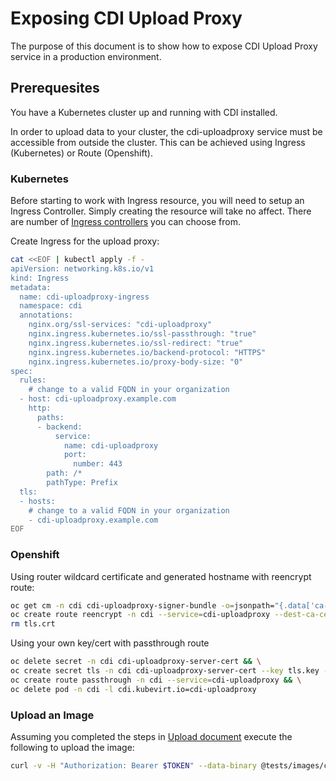 # Exposing CDI Upload Proxy
The purpose of this document is to show how to expose CDI Upload Proxy service in a production environment.

## Prerequesites
You have a Kubernetes cluster up and running with CDI installed.

In order to upload data to your cluster, the cdi-uploadproxy service must be accessible from outside the cluster.
This can be achieved using Ingress (Kubernetes) or Route (Openshift).


### Kubernetes

Before starting to work with Ingress resource, you will need to setup an Ingress Controller. Simply creating the resource will take no affect.
There are number of [Ingress controllers](https://kubernetes.io/docs/concepts/services-networking/ingress-controllers/) you can choose from.

Create Ingress for the upload proxy:


```bash
cat <<EOF | kubectl apply -f -
apiVersion: networking.k8s.io/v1
kind: Ingress
metadata:
  name: cdi-uploadproxy-ingress
  namespace: cdi
  annotations:
    nginx.org/ssl-services: "cdi-uploadproxy"
    nginx.ingress.kubernetes.io/ssl-passthrough: "true"
    nginx.ingress.kubernetes.io/ssl-redirect: "true"
    nginx.ingress.kubernetes.io/backend-protocol: "HTTPS"
    nginx.ingress.kubernetes.io/proxy-body-size: "0"
spec:
  rules:
    # change to a valid FQDN in your organization
  - host: cdi-uploadproxy.example.com
    http:
      paths:
      - backend:
          service:
            name: cdi-uploadproxy
            port:
              number: 443
        path: /*
        pathType: Prefix
  tls:
  - hosts:
    # change to a valid FQDN in your organization
    - cdi-uploadproxy.example.com
EOF
```


### Openshift

Using router wildcard certificate and generated hostname with reencrypt route:

```bash
oc get cm -n cdi cdi-uploadproxy-signer-bundle -o=jsonpath="{.data['ca-bundle\.crt']}" > tls.crt && \
oc create route reencrypt -n cdi --service=cdi-uploadproxy --dest-ca-cert=tls.crt && \
rm tls.crt
```

Using your own key/cert with passthrough route

```bash
oc delete secret -n cdi cdi-uploadproxy-server-cert && \
oc create secret tls -n cdi cdi-uploadproxy-server-cert --key tls.key --cert tls.crt && \
oc create route passthrough -n cdi --service=cdi-uploadproxy && \
oc delete pod -n cdi -l cdi.kubevirt.io=cdi-uploadproxy
```

### Upload an Image

Assuming you completed the steps in [Upload document](upload.md) execute the following to upload the image:

```bash
curl -v -H "Authorization: Bearer $TOKEN" --data-binary @tests/images/cirros-qcow2.img https://cdi-uploadproxy.example.com/v1beta1/upload
```
